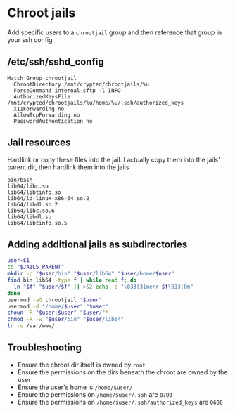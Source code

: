 # Chroot jails

Add specific users to a `chrootjail` group and then reference that group in your ssh config.

## /etc/ssh/sshd_config
```
Match Group chrootjail
  ChrootDirectory /mnt/crypted/chrootjails/%u
  ForceCommand internal-sftp -l INFO
  AuthorizedKeysFile /mnt/crypted/chrootjails/%u/home/%u/.ssh/authorized_keys
  X11Forwarding no
  AllowTcpForwarding no
  PasswordAuthentication no
```

## Jail resources
Hardlink or copy these files into the jail. I actually copy them into the jails' parent dir, then hardlink them into the jails
```
bin/bash
lib64/libc.so
lib64/libtinfo.so
lib64/ld-linux-x86-64.so.2
lib64/libdl.so.2
lib64/libc.so.6
lib64/libdl.so
lib64/libtinfo.so.5
```

## Adding additional jails as subdirectories
```bash
user=$1
cd "$JAILS_PARENT"
mkdir -p "$user/bin" "$user/lib64" "$user/home/$user"
find bin lib64 -type f | while read f; do
  ln "$f" "$user/$f" || >&2 echo -e "\033[31merr $f\033[0m"
done
usermod -aG chrootjail "$user"
usermod -d "/home/$user" "$user"
chown -R "$user:$user" "$user/"*
chmod -R -w "$user/bin" "$user/lib64"
ln -s /var/www/
```

## Troubleshooting
* Ensure the chroot dir itself is owned by `root`
* Ensure the permissions on the dirs beneath the chroot are owned by the user
* Ensure the user's home is `/home/$user/`
* Ensure the permissions on `/home/$user/.ssh` are `0700`
* Ensure the permissions on `/home/$user/.ssh/authorized_keys` are `0600`
